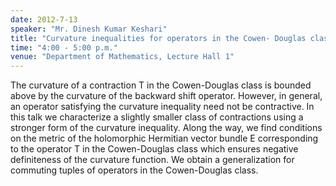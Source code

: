 ```yaml
---
date: 2012-7-13
speaker: "Mr. Dinesh Kumar Keshari"
title: "Curvature inequalities for operators in the Cowen- Douglas class"
time: "4:00 - 5:00 p.m." 
venue: "Department of Mathematics, Lecture Hall 1"
---
```

The curvature of a contraction T in the Cowen-Douglas class is bounded above by the curvature of the backward shift operator. However, in general, an operator satisfying the curvature inequality need not be contractive. In this talk we characterize a slightly smaller class of contractions using a stronger form of the curvature inequality. Along the way, we find conditions on the metric of the holomorphic Hermitian vector bundle E corresponding to the operator T in the Cowen-Douglas class which ensures negative definiteness of the curvature function. We obtain a generalization for commuting tuples of operators in the Cowen-Douglas class.
